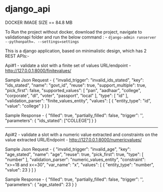 # django_api

DOCKER IMAGE SIZE == 84.8 MB

To Run the project without docker, download the project, navigate to validationapi folder and run the below command : - 
`django-admin runserver --pythonpath=. --settings=settings`

This is a django application, based on minimalistic design, which has 2 REST APIs:-

Api#1 - validate a slot with a finite set of values
URL/endpoint - http://127.0.0.1:8000/finitevalues/

Sample Json Request - 
{
  "invalid_trigger": "invalid_ids_stated",
  "key": "ids_stated",
  "name": "govt_id",
  "reuse": true,
  "support_multiple": true,
  "pick_first": false,
  "supported_values": [
    "pan",
    "aadhaar",
    "college",
    "corporate",
    "dl",
    "voter",
    "passport",
    "local"
  ],
  "type": [
    "id"
  ],
  "validation_parser": "finite_values_entity",
  "values": [
    {
      "entity_type": "id",
      "value": "college"
    }
  ]
}

Sample Response - 
{
    "filled": true,
    "partially_filled": false,
    "trigger": '',
    "parameters": {
        "ids_stated": ["COLLEGE"]
    }
}

------------------------------------------------------------------------------------------------------------------------------------------------------------------------------

Api#2 - validate a slot with a numeric value extracted and constraints on the value extracted
URL/Endpoint - http://127.0.0.1:8000/numericvalues/

Sample Json Request - 
{
  "invalid_trigger": "invalid_age",
  "key": "age_stated",
  "name": "age",
  "reuse": true,
  "pick_first": true,
  "type": [
    "number"
  ],
  "validation_parser": "numeric_values_entity",
  "constraint": "x>=18 and x<=30",
  "var_name": "x",
  "values": [
    {
      "entity_type": "number",
      "value": 23
    }
  ]
}

Sample Response - 
{
    "filled": true,
    "partially_filled": false,
    "trigger": '',
    "parameters": {
        "age_stated": 23
    }
}
